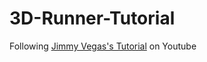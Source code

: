 # 3D-Runner-Tutorial

Following [Jimmy Vegas's Tutorial](https://www.youtube.com/playlist?list=PLZ1b66Z1KFKiR-IVN688Jo0BbOh4aV6Dt) on Youtube
